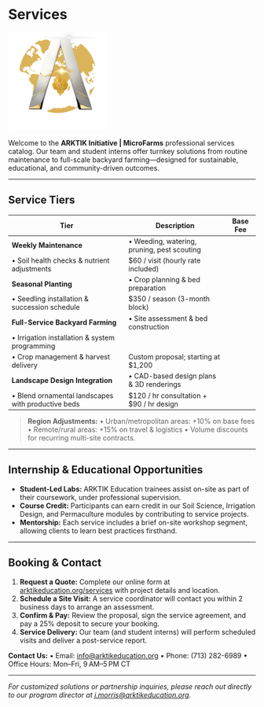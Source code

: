 # Services
<img src="../assets/ARKTIK%20Logo.png" alt="ARKTIK Logo" width="200">

Welcome to the **ARKTIK Initiative | MicroFarms** professional services catalog. Our team and student interns offer turnkey solutions from routine maintenance to full-scale backyard farming—designed for sustainable, educational, and community-driven outcomes.

---

## Service Tiers

| Tier                                               | Description                                 | Base Fee |
| -------------------------------------------------- | ------------------------------------------- | -------- |
| **Weekly Maintenance**                             | • Weeding, watering, pruning, pest scouting |          |
| • Soil health checks & nutrient adjustments        | \$60 / visit (hourly rate included)         |          |
| **Seasonal Planting**                              | • Crop planning & bed preparation           |          |
| • Seedling installation & succession schedule      | \$350 / season (3-month block)              |          |
| **Full-Service Backyard Farming**                  | • Site assessment & bed construction        |          |
| • Irrigation installation & system programming     |                                             |          |
| • Crop management & harvest delivery               | Custom proposal; starting at \$1,200        |          |
| **Landscape Design Integration**                   | • CAD-based design plans & 3D renderings    |          |
| • Blend ornamental landscapes with productive beds | \$120 / hr consultation + \$90 / hr design  |          |

> **Region Adjustments:**
> • Urban/metropolitan areas: +10% on base fees
> • Remote/rural areas: +15% on travel & logistics
> • Volume discounts for recurring multi-site contracts.

---

## Internship & Educational Opportunities

* **Student-Led Labs:** ARKTIK Education trainees assist on-site as part of their coursework, under professional supervision.
* **Course Credit:** Participants can earn credit in our Soil Science, Irrigation Design, and Permaculture modules by contributing to service projects.
* **Mentorship:** Each service includes a brief on-site workshop segment, allowing clients to learn best practices firsthand.

---

## Booking & Contact

1. **Request a Quote:** Complete our online form at [arktikeducation.org/services]([https://arktikinitiative.org/services](https://outlook.office.com/book/AcademyConsultation@arktikeducation.org/?ismsaljsauthenabled=true)) with project details and location.
2. **Schedule a Site Visit:** A service coordinator will contact you within 2 business days to arrange an assessment.
3. **Confirm & Pay:** Review the proposal, sign the service agreement, and pay a 25% deposit to secure your booking.
4. **Service Delivery:** Our team (and student interns) will perform scheduled visits and deliver a post-service report.

**Contact Us:**
• Email: [info@arktikeducation.org](mailto:infos@arktikeducation.org)
• Phone: (713) 282-6989
• Office Hours: Mon–Fri, 9 AM–5 PM CT

---

*For customized solutions or partnership inquiries, please reach out directly to our program director at [j.morris@arktikeducation.org](mailto:j.morris@arktikeducation.org).*
